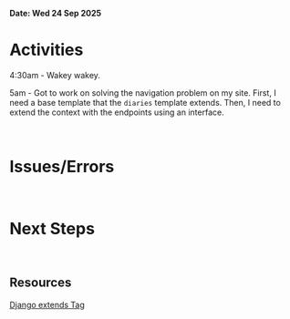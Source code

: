 **Date: Wed 24 Sep 2025**<br>

# Activities

4:30am - Wakey wakey.

5am - Got to work on solving the navigation problem on my site. First, I need a base template that the `diaries` template extends. Then, I need to extend the context with the endpoints using an interface. 

<br>

# Issues/Errors

<br>

# Next Steps

<br>

## Resources

[Django extends Tag](https://www.w3schools.com/django/django_tags_extends.php)



<br>
